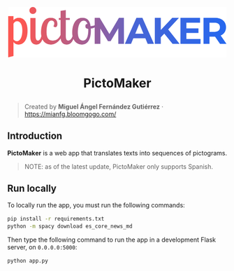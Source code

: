 <p align="center">
    <img src="./static/img/logos/logo-dark.png" width="500px">
</p>

<h1 align="center"><p align="center">PictoMaker</h1></h1>

> Created by **Miguel Ángel Fernández Gutiérrez** · https://mianfg.bloomgogo.com/

## Introduction

**PictoMaker** is a web app that translates texts into sequences of pictograms.

> NOTE: as of the latest update, PictoMaker only supports Spanish.

## Run locally

To locally run the app, you must run the following commands:

```bash
pip install -r requirements.txt
python -m spacy download es_core_news_md
```

Then type the following command to run the app in a development Flask server, on `0.0.0.0:5000`:

```bash
python app.py
```